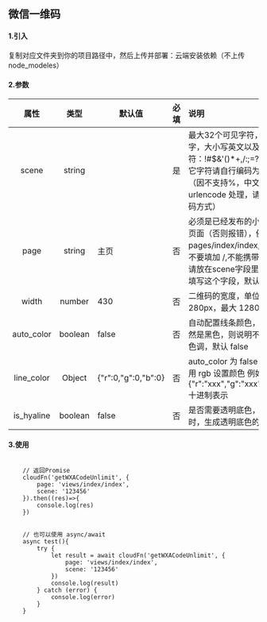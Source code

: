 ## 微信一维码


#### 1.引入

复制对应文件夹到你的项目路径中，然后上传并部署：云端安装依赖（不上传node_modeles）

#### 2.参数

|  属性   | 类型    | 默认值 | 必填   | 说明            |
| :-------: | :------: | ------ | :--------: | :--------|
|  scene  | string  |        | 是 | 最大32个可见字符，只支持数字，大小写英文以及部分特殊字符：!#$&'()*+,/:;=?@-._~，其它字符请自行编码为合法字符（因不支持%，中文无法使用 urlencode 处理，请使用其他编码方式）|
|  page  | string  |    主页    | 否 | 必须是已经发布的小程序存在的页面（否则报错），例如 pages/index/index, 根路径前不要填加 /,不能携带参数（参数请放在scene字段里），如果不填写这个字段，默认跳主页面|
|  width  | number  |    430    | 否 | 二维码的宽度，单位 px，最小 280px，最大 1280px |
|  auto_color  | boolean  |    false    | 否 | 自动配置线条颜色，如果颜色依然是黑色，则说明不建议配置主色调，默认 false |
|  line_color  | Object  |    {"r":0,"g":0,"b":0}    | 否 | auto_color 为 false 时生效，使用 rgb 设置颜色 例如 {"r":"xxx","g":"xxx","b":"xxx"} 十进制表示 |
|  is_hyaline  | boolean  |    false    | 否 | 是否需要透明底色，为 true 时，生成透明底色的小程序 |

#### 3.使用

```

    // 返回Promise
    cloudFn('getWXACodeUnlimit', {
        page: 'views/index/index',
        scene: '123456'
    }).then((res)=>{
        console.log(res)
    })


    // 也可以使用 async/await
    async test(){
        try {
            let result = await cloudFn('getWXACodeUnlimit', {
                page: 'views/index/index',
                scene: '123456'
            })
            console.log(result)
        } catch (error) {
            console.log(error)
        }
    }

```